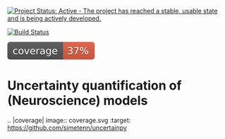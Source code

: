 [![Project Status: Active - The project has reached a stable, usable state and is being actively developed.](http://www.repostatus.org/badges/latest/active.svg)](http://www.repostatus.org/#active)

[![Build Status](https://travis-ci.org/simetenn/uncertainpy.png?branch=master)](https://travis-ci.org/simetenn/uncertainpy)

![coverage](coverage.svg?raw=true)

# Uncertainty quantification of (Neuroscience) models


.. |coverage| image:: coverage.svg
    :target: https://github.com/simetenn/uncertainpy
